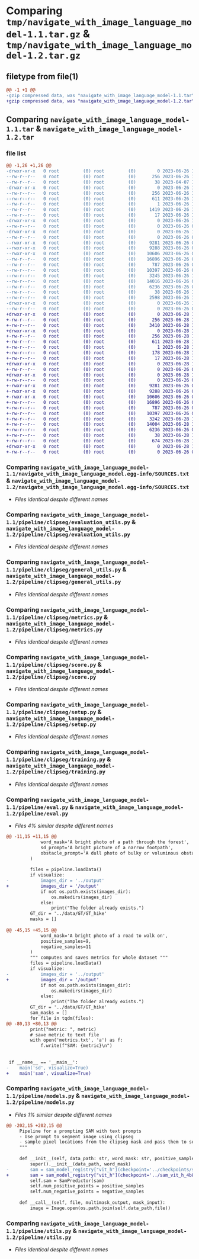 # Comparing `tmp/navigate_with_image_language_model-1.1.tar.gz` & `tmp/navigate_with_image_language_model-1.2.tar.gz`

## filetype from file(1)

```diff
@@ -1 +1 @@
-gzip compressed data, was "navigate_with_image_language_model-1.1.tar", last modified: Mon Jun 26 12:17:33 2023, max compression
+gzip compressed data, was "navigate_with_image_language_model-1.2.tar", last modified: Wed Jun 28 15:09:58 2023, max compression
```

## Comparing `navigate_with_image_language_model-1.1.tar` & `navigate_with_image_language_model-1.2.tar`

### file list

```diff
@@ -1,26 +1,26 @@
-drwxr-xr-x   0 root         (0) root         (0)        0 2023-06-26 12:17:33.111589 navigate_with_image_language_model-1.1/
--rw-r--r--   0 root         (0) root         (0)      256 2023-06-26 12:17:33.111589 navigate_with_image_language_model-1.1/PKG-INFO
--rw-r--r--   0 root         (0) root         (0)       38 2023-04-07 14:02:00.000000 navigate_with_image_language_model-1.1/README.md
-drwxr-xr-x   0 root         (0) root         (0)        0 2023-06-26 12:17:33.111589 navigate_with_image_language_model-1.1/navigate_with_image_language_model.egg-info/
--rw-r--r--   0 root         (0) root         (0)      256 2023-06-26 12:17:33.000000 navigate_with_image_language_model-1.1/navigate_with_image_language_model.egg-info/PKG-INFO
--rw-r--r--   0 root         (0) root         (0)      611 2023-06-26 12:17:33.000000 navigate_with_image_language_model-1.1/navigate_with_image_language_model.egg-info/SOURCES.txt
--rw-r--r--   0 root         (0) root         (0)        1 2023-06-26 12:17:33.000000 navigate_with_image_language_model-1.1/navigate_with_image_language_model.egg-info/dependency_links.txt
--rw-r--r--   0 root         (0) root         (0)     1419 2023-06-26 12:17:33.000000 navigate_with_image_language_model-1.1/navigate_with_image_language_model.egg-info/requires.txt
--rw-r--r--   0 root         (0) root         (0)       17 2023-06-26 12:17:33.000000 navigate_with_image_language_model-1.1/navigate_with_image_language_model.egg-info/top_level.txt
-drwxr-xr-x   0 root         (0) root         (0)        0 2023-06-26 12:17:33.111589 navigate_with_image_language_model-1.1/pipeline/
--rw-r--r--   0 root         (0) root         (0)        0 2023-06-26 09:37:35.000000 navigate_with_image_language_model-1.1/pipeline/__init__.py
-drwxr-xr-x   0 root         (0) root         (0)        0 2023-06-26 12:17:33.111589 navigate_with_image_language_model-1.1/pipeline/clipseg/
--rw-r--r--   0 root         (0) root         (0)        0 2023-06-26 09:37:35.000000 navigate_with_image_language_model-1.1/pipeline/clipseg/__init__.py
--rwxr-xr-x   0 root         (0) root         (0)     9281 2023-06-26 09:37:35.000000 navigate_with_image_language_model-1.1/pipeline/clipseg/evaluation_utils.py
--rwxr-xr-x   0 root         (0) root         (0)     9288 2023-06-26 09:37:35.000000 navigate_with_image_language_model-1.1/pipeline/clipseg/general_utils.py
--rwxr-xr-x   0 root         (0) root         (0)    10606 2023-06-26 09:37:35.000000 navigate_with_image_language_model-1.1/pipeline/clipseg/metrics.py
--rw-r--r--   0 root         (0) root         (0)    16896 2023-06-26 09:37:35.000000 navigate_with_image_language_model-1.1/pipeline/clipseg/score.py
--rw-r--r--   0 root         (0) root         (0)      787 2023-06-26 09:37:35.000000 navigate_with_image_language_model-1.1/pipeline/clipseg/setup.py
--rw-r--r--   0 root         (0) root         (0)    10397 2023-06-26 09:37:35.000000 navigate_with_image_language_model-1.1/pipeline/clipseg/training.py
--rw-r--r--   0 root         (0) root         (0)     3245 2023-06-26 12:08:04.000000 navigate_with_image_language_model-1.1/pipeline/eval.py
--rw-r--r--   0 root         (0) root         (0)    14016 2023-06-26 09:37:35.000000 navigate_with_image_language_model-1.1/pipeline/models.py
--rw-r--r--   0 root         (0) root         (0)     6236 2023-06-26 09:37:35.000000 navigate_with_image_language_model-1.1/pipeline/utils.py
--rw-r--r--   0 root         (0) root         (0)       38 2023-06-26 12:17:33.111589 navigate_with_image_language_model-1.1/setup.cfg
--rw-r--r--   0 root         (0) root         (0)     2598 2023-06-26 12:17:30.000000 navigate_with_image_language_model-1.1/setup.py
-drwxr-xr-x   0 root         (0) root         (0)        0 2023-06-26 12:17:33.111589 navigate_with_image_language_model-1.1/weights/
--rw-r--r--   0 root         (0) root         (0)        0 2023-06-26 09:37:35.000000 navigate_with_image_language_model-1.1/weights/__init__.py
+drwxr-xr-x   0 root         (0) root         (0)        0 2023-06-28 15:09:58.336078 navigate_with_image_language_model-1.2/
+-rw-r--r--   0 root         (0) root         (0)      256 2023-06-28 15:09:58.336078 navigate_with_image_language_model-1.2/PKG-INFO
+-rw-r--r--   0 root         (0) root         (0)     3410 2023-06-28 14:53:41.000000 navigate_with_image_language_model-1.2/README.md
+drwxr-xr-x   0 root         (0) root         (0)        0 2023-06-28 15:09:58.336078 navigate_with_image_language_model-1.2/navigate_with_image_language_model.egg-info/
+-rw-r--r--   0 root         (0) root         (0)      256 2023-06-28 15:09:58.000000 navigate_with_image_language_model-1.2/navigate_with_image_language_model.egg-info/PKG-INFO
+-rw-r--r--   0 root         (0) root         (0)      611 2023-06-28 15:09:58.000000 navigate_with_image_language_model-1.2/navigate_with_image_language_model.egg-info/SOURCES.txt
+-rw-r--r--   0 root         (0) root         (0)        1 2023-06-28 15:09:58.000000 navigate_with_image_language_model-1.2/navigate_with_image_language_model.egg-info/dependency_links.txt
+-rw-r--r--   0 root         (0) root         (0)      178 2023-06-28 15:09:58.000000 navigate_with_image_language_model-1.2/navigate_with_image_language_model.egg-info/requires.txt
+-rw-r--r--   0 root         (0) root         (0)       17 2023-06-28 15:09:58.000000 navigate_with_image_language_model-1.2/navigate_with_image_language_model.egg-info/top_level.txt
+drwxr-xr-x   0 root         (0) root         (0)        0 2023-06-28 15:09:58.336078 navigate_with_image_language_model-1.2/pipeline/
+-rw-r--r--   0 root         (0) root         (0)        0 2023-06-26 09:37:35.000000 navigate_with_image_language_model-1.2/pipeline/__init__.py
+drwxr-xr-x   0 root         (0) root         (0)        0 2023-06-28 15:09:58.336078 navigate_with_image_language_model-1.2/pipeline/clipseg/
+-rw-r--r--   0 root         (0) root         (0)        0 2023-06-26 09:37:35.000000 navigate_with_image_language_model-1.2/pipeline/clipseg/__init__.py
+-rwxr-xr-x   0 root         (0) root         (0)     9281 2023-06-26 09:37:35.000000 navigate_with_image_language_model-1.2/pipeline/clipseg/evaluation_utils.py
+-rwxr-xr-x   0 root         (0) root         (0)     9288 2023-06-26 09:37:35.000000 navigate_with_image_language_model-1.2/pipeline/clipseg/general_utils.py
+-rwxr-xr-x   0 root         (0) root         (0)    10606 2023-06-26 09:37:35.000000 navigate_with_image_language_model-1.2/pipeline/clipseg/metrics.py
+-rw-r--r--   0 root         (0) root         (0)    16896 2023-06-26 09:37:35.000000 navigate_with_image_language_model-1.2/pipeline/clipseg/score.py
+-rw-r--r--   0 root         (0) root         (0)      787 2023-06-26 09:37:35.000000 navigate_with_image_language_model-1.2/pipeline/clipseg/setup.py
+-rw-r--r--   0 root         (0) root         (0)    10397 2023-06-26 09:37:35.000000 navigate_with_image_language_model-1.2/pipeline/clipseg/training.py
+-rw-r--r--   0 root         (0) root         (0)     3242 2023-06-28 15:05:00.000000 navigate_with_image_language_model-1.2/pipeline/eval.py
+-rw-r--r--   0 root         (0) root         (0)    14004 2023-06-28 14:53:41.000000 navigate_with_image_language_model-1.2/pipeline/models.py
+-rw-r--r--   0 root         (0) root         (0)     6236 2023-06-26 09:37:35.000000 navigate_with_image_language_model-1.2/pipeline/utils.py
+-rw-r--r--   0 root         (0) root         (0)       38 2023-06-28 15:09:58.336078 navigate_with_image_language_model-1.2/setup.cfg
+-rw-r--r--   0 root         (0) root         (0)      674 2023-06-28 15:09:55.000000 navigate_with_image_language_model-1.2/setup.py
+drwxr-xr-x   0 root         (0) root         (0)        0 2023-06-28 15:09:58.336078 navigate_with_image_language_model-1.2/weights/
+-rw-r--r--   0 root         (0) root         (0)        0 2023-06-26 09:37:35.000000 navigate_with_image_language_model-1.2/weights/__init__.py
```

### Comparing `navigate_with_image_language_model-1.1/navigate_with_image_language_model.egg-info/SOURCES.txt` & `navigate_with_image_language_model-1.2/navigate_with_image_language_model.egg-info/SOURCES.txt`

 * *Files identical despite different names*

### Comparing `navigate_with_image_language_model-1.1/pipeline/clipseg/evaluation_utils.py` & `navigate_with_image_language_model-1.2/pipeline/clipseg/evaluation_utils.py`

 * *Files identical despite different names*

### Comparing `navigate_with_image_language_model-1.1/pipeline/clipseg/general_utils.py` & `navigate_with_image_language_model-1.2/pipeline/clipseg/general_utils.py`

 * *Files identical despite different names*

### Comparing `navigate_with_image_language_model-1.1/pipeline/clipseg/metrics.py` & `navigate_with_image_language_model-1.2/pipeline/clipseg/metrics.py`

 * *Files identical despite different names*

### Comparing `navigate_with_image_language_model-1.1/pipeline/clipseg/score.py` & `navigate_with_image_language_model-1.2/pipeline/clipseg/score.py`

 * *Files identical despite different names*

### Comparing `navigate_with_image_language_model-1.1/pipeline/clipseg/setup.py` & `navigate_with_image_language_model-1.2/pipeline/clipseg/setup.py`

 * *Files identical despite different names*

### Comparing `navigate_with_image_language_model-1.1/pipeline/clipseg/training.py` & `navigate_with_image_language_model-1.2/pipeline/clipseg/training.py`

 * *Files identical despite different names*

### Comparing `navigate_with_image_language_model-1.1/pipeline/eval.py` & `navigate_with_image_language_model-1.2/pipeline/eval.py`

 * *Files 4% similar despite different names*

```diff
@@ -11,15 +11,15 @@
             word_mask='A bright photo of a path through the forest',
             sd_prompt='A bright picture of a narrow footpath',
             obstacle_prompt='A dull photo of bulky or voluminous obstacles that are bigger than 50 centimeters'
         )
 
         files = pipeline.loadData()
         if visualize:
-            images_dir = '../output'
+            images_dir = '/output'
             if not os.path.exists(images_dir):
                 os.makedirs(images_dir)
             else:
                 print("The folder already exists.")
         GT_dir = '../data/GT/GT_hike'
         masks = []
 
@@ -45,15 +45,15 @@
             word_mask='A bright photo of a road to walk on',
             positive_samples=9,
             negative_samples=11
         )
         """ computes and saves metrics for whole dataset """
         files = pipeline.loadData()
         if visualize:
-            images_dir = '../output'
+            images_dir = '/output'
             if not os.path.exists(images_dir):
                 os.makedirs(images_dir)
             else:
                 print("The folder already exists.")
         GT_dir = '../data/GT/GT_hike'
         sam_masks = []
         for file in tqdm(files):
@@ -80,13 +80,13 @@
         print("metric: ", metric)
         # save metric to text file
         with open('metrics.txt', 'a') as f:
             f.write(f"SAM: {metric}\n")
         
 
 if __name__ == '__main__':
-    main('sd', visualize=True)
+    main('sam', visualize=True)
```

### Comparing `navigate_with_image_language_model-1.1/pipeline/models.py` & `navigate_with_image_language_model-1.2/pipeline/models.py`

 * *Files 1% similar despite different names*

```diff
@@ -202,15 +202,15 @@
     Pipeline for a prompting SAM with text prompts
     - Use prompt to segment image using clipseg
     - sample pixel locations from the clipseg mask and pass them to segment anything
     """
 
     def __init__(self, data_path: str, word_mask: str, positive_samples : int, negative_samples : int) -> None:
         super().__init__(data_path, word_mask)
-        sam = sam_model_registry["vit_h"](checkpoint='../checkpoints/sam_vit_h_4b8939.pth').to(self.device)
+        sam = sam_model_registry["vit_h"](checkpoint='../sam_vit_h_4b8939.pth').to(self.device)
         self.sam = SamPredictor(sam)
         self.num_positive_points = positive_samples
         self.num_negative_points = negative_samples
     
     def __call__(self, file, multimask_output, mask_input):
         image = Image.open(os.path.join(self.data_path,file))
```

### Comparing `navigate_with_image_language_model-1.1/pipeline/utils.py` & `navigate_with_image_language_model-1.2/pipeline/utils.py`

 * *Files identical despite different names*

